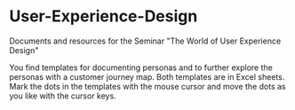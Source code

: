 # User-Experience-Design
Documents and resources for the Seminar "The World of User Experience Design"

You find templates for documenting personas and to further explore the personas
with a customer journey map. Both templates are in Excel sheets.
Mark the dots in the templates with the mouse cursor and move the dots as
you like with the cursor keys.

